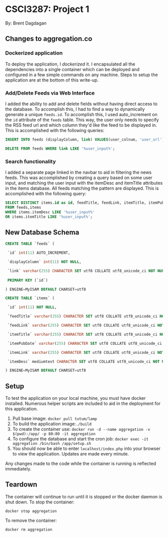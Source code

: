 CSCI3287: Project 1 
===================
By: Brent Dagdagan

Changes to aggregation.co
-------------------------

### Dockerized application

To deploy the application, I _dockerized_ it. I encapsulated all the dependencies into a single container which can be deployed and configured in a few simple commands on any machine. Steps to setup the application are at the bottom of this write-up.

### Add/Delete Feeds via Web Interface

I added the ability to add and delete fields without having direct access to the database. To accomplish this, I had to find a way to dynamically generate a unique `feeds.id`. To accomplish this, I used auto_increment on the `id` attribute of the `feeds` table. This way, the user only needs to specify the RSS feed url and which column they'd like the feed to be displayed in. This is accomplished with the following queries: 

```sql
INSERT INTO feeds (displayColumn, link) VALUES(user_colnum, 'user_url');

DELETE FROM feeds WHERE link LIKE '%user_input%';
```


### Search functionality

I added a separate page linked in the navbar to aid in filtering the news feeds. This was accomplished by creating a query based on some user input, and matching the user input with the itemDesc and itemTitle attributes in the items database. All feeds matching the pattern are displayed. This is accomplished with the following query:

```sql
SELECT DISTINCT items.id as id, feedTitle, feedLink, itemTitle, itemPubDate, itemLink, itemDesc 
FROM feeds,items 
WHERE items.itemDesc LIKE '%user_input%' 
OR items.itemTitle LIKE '%user_input%';
```

New Database Schema
-------------------

```sql
CREATE TABLE `feeds` (

 `id` int(11) AUTO_INCREMENT,

 `displayColumn` int(11) NOT NULL,

 `link` varchar(255) CHARACTER SET utf8 COLLATE utf8_unicode_ci NOT NULL,
 
 PRIMARY KEY (`id`)

) ENGINE=MyISAM DEFAULT CHARSET=utf8

CREATE TABLE `items` (

 `id` int(11) NOT NULL,

 `feedTitle` varchar(255) CHARACTER SET utf8 COLLATE utf8_unicode_ci NOT NULL,

 `feedLink` varchar(255) CHARACTER SET utf8 COLLATE utf8_unicode_ci NOT NULL,

 `itemTitle` varchar(255) CHARACTER SET utf8 COLLATE utf8_unicode_ci NOT NULL,

 `itemPubDate` varchar(255) CHARACTER SET utf8 COLLATE utf8_unicode_ci NOT NULL,

 `itemLink` varchar(255) CHARACTER SET utf8 COLLATE utf8_unicode_ci NOT NULL,

 `itemDesc` mediumtext CHARACTER SET utf8 COLLATE utf8_unicode_ci NOT NULL

) ENGINE=MyISAM DEFAULT CHARSET=utf8

```

Setup
-----

To test the application on your local machine, you must have docker installed. Numerous helper scripts are included to aid in the deployment for this application.  

1. Pull base image: `docker pull tutum/lamp` 
2. To build the application image:`./build`
3. To create the container use: `docker run -d --name aggregation -v $(pwd):/app/ -p 80:80 -it aggregation`
4. To configure the database and start the cron job: `docker exec -it aggregation /bin/bash /app/setup.sh`
5. You should now be able to enter `localhost/index.php` into your browser to view the application. Updates are made every minute.  

Any changes made to the code while the container is running is reflected immediately. 

Teardown
--------

The container will continue to run until it is stopped or the docker daemon is shut down. To stop the container:  

```
docker stop aggregation
```

To remove the container: 

```
docker rm aggregation
```

